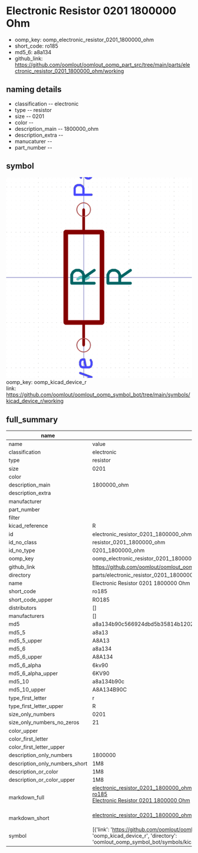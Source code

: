 # Electronic Resistor 0201 1800000 Ohm

  
* oomp_key: oomp_electronic_resistor_0201_1800000_ohm 
* short_code: ro185
* md5_6: a8a134  
* github_link: https://github.com/oomlout/oomlout_oomp_part_src/tree/main/parts/electronic_resistor_0201_1800000_ohm/working  
## naming details
* classification -- electronic
* type -- resistor
* size -- 0201
* color -- 
* description_main -- 1800000_ohm
* description_extra -- 
* manucaturer -- 
* part_number -- 



## symbol

![](symbol/0/working/working_600.png)  
oomp_key: oomp_kicad_device_r  
link: https://github.com/oomlout/oomlout_oomp_symbol_bot/tree/main/symbols/kicad_device_r/working  


## full_summary
| name | value | 
| --- | --- | 
| name | value | 
| classification | electronic | 
| type | resistor | 
| size | 0201 | 
| color |  | 
| description_main | 1800000_ohm | 
| description_extra |  | 
| manufacturer |  | 
| part_number |  | 
| filter |  | 
| kicad_reference | R | 
| id | electronic_resistor_0201_1800000_ohm | 
| id_no_class | resistor_0201_1800000_ohm | 
| id_no_type | 0201_1800000_ohm | 
| oomp_key | oomp_electronic_resistor_0201_1800000_ohm | 
| github_link | https://github.com/oomlout/oomlout_oomp_part_src/tree/main/parts/electronic_resistor_0201_1800000_ohm/working | 
| directory | parts/electronic_resistor_0201_1800000_ohm | 
| name | Electronic Resistor 0201 1800000 Ohm | 
| short_code | ro185 | 
| short_code_upper | RO185 | 
| distributors | [] | 
| manufacturers | [] | 
| md5 | a8a134b90c566924dbd5b35814b1202b | 
| md5_5 | a8a13 | 
| md5_5_upper | A8A13 | 
| md5_6 | a8a134 | 
| md5_6_upper | A8A134 | 
| md5_6_alpha | 6kv90 | 
| md5_6_alpha_upper | 6KV90 | 
| md5_10 | a8a134b90c | 
| md5_10_upper | A8A134B90C | 
| type_first_letter | r | 
| type_first_letter_upper | R | 
| size_only_numbers | 0201 | 
| size_only_numbers_no_zeros | 21 | 
| color_upper |  | 
| color_first_letter |  | 
| color_first_letter_upper |  | 
| description_only_numbers | 1800000 | 
| description_only_numbers_short | 1M8 | 
| description_or_color | 1M8 | 
| description_or_color_upper | 1M8 | 
| markdown_full | [electronic_resistor_0201_1800000_ohm](https://github.com/oomlout/oomlout_oomp_part_src/tree/main/parts/electronic_resistor_0201_1800000_ohm/working)<br>[ro185](https://github.com/oomlout/oomlout_oomp_part_src/tree/main/parts/electronic_resistor_0201_1800000_ohm/working)<br>[Electronic Resistor 0201 1800000 Ohm](https://github.com/oomlout/oomlout_oomp_part_src/tree/main/parts/electronic_resistor_0201_1800000_ohm/working)<br><br> | 
| markdown_short | [electronic_resistor_0201_1800000_ohm](https://github.com/oomlout/oomlout_oomp_part_src/tree/main/parts/electronic_resistor_0201_1800000_ohm/working)<br><br> | 
| symbol | [{'link': 'https://github.com/oomlout/oomlout_oomp_symbol_bot/tree/main/symbols/kicad_device_r', 'oomp_key': 'oomp_kicad_device_r', 'directory': 'oomlout_oomp_symbol_bot/symbols/kicad_device_r//working/working.kicad_sym'}] | 
